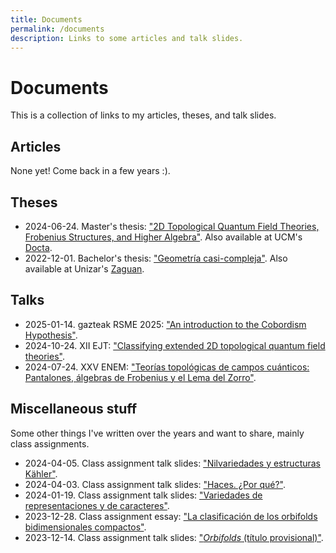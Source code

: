 ```yaml
---
title: Documents
permalink: /documents
description: Links to some articles and talk slides.
---
```


# Documents

This is a collection of links to my articles, theses, and talk slides.

## Articles

None yet!
Come back in a few years :).

## Theses

- 2024-06-24. Master's thesis: ["2D Topological Quantum Field Theories, Frobenius Structures, and Higher Algebra"](/files/2024-06-24-pareja_2D_Topological.pdf).
Also available at UCM's [Docta](https://hdl.handle.net/20.500.14352/105943).
- 2022-12-01. Bachelor's thesis: ["Geometría casi-compleja"](/files/2022-12-01-TAZ-TFG-2022-4731.pdf).
Also available at Unizar's [Zaguan](https://zaguan.unizar.es/record/124830).

## Talks

- 2025-01-14. gazteak RSME 2025: ["An introduction to the Cobordism Hypothesis"](/files/2025-01-14-charla-RSME25-v1.0.pdf).
- 2024-10-24. XII EJT: ["Classifying extended 2D topological quantum field theories"](/files/2024-10-24-charla-EJT24-v1.0.pdf).
- 2024-07-24. XXV ENEM: ["Teorías topológicas de campos cuánticos: Pantalones, álgebras de Frobenius y el Lema del Zorro"](/files/2024-07-24-charla-enem-2024-v1.1.pdf).

## Miscellaneous stuff

Some other things I've written over the years and want to share, mainly class assignments.

- 2024-04-05. Class assignment talk slides: ["Nilvariedades y estructuras Kähler"](/files/2024-04-05-Nilvariedades.pdf).
- 2024-04-03. Class assignment talk slides: ["Haces. ¿Por qué?"](/files/2024-04-03-Haces._¿Por_qué__(Revisado).pdf).
- 2024-01-19. Class assignment talk slides: ["Variedades de representaciones y de caracteres"](/files/2024-01-19-variedades-de-caracteres.pdf).
- 2023-12-28. Class assignment essay: ["La clasificación de los orbifolds bidimensionales compactos"](/files/2023-12-28-La_clasificación_de_los_orbifolds_bidimensionales_compactos.pdf).
- 2023-12-14. Class assignment talk slides: ["*Orbifolds* (título provisional)"](/files/2023-12-14-orbifolds_(título_provisional)_(título_final).pdf).
